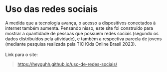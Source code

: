 # Uso das redes sociais
A medida que a tecnologia avança, o acesso a dispositivos conectados à internet também aumenta.
Pensando nisso, este site foi construído para mostrar a quantidade de pessoas que possuem redes sociais (segundo os dados distribuídos pela atividade), e também a respectiva parcela de jovens (mediante pesquisa realizada pela TIC Kids Online Brasil 2023).
<br/><br/>
Link para o site:
> https://heyguhh.github.io/uso-de-redes-sociais/
